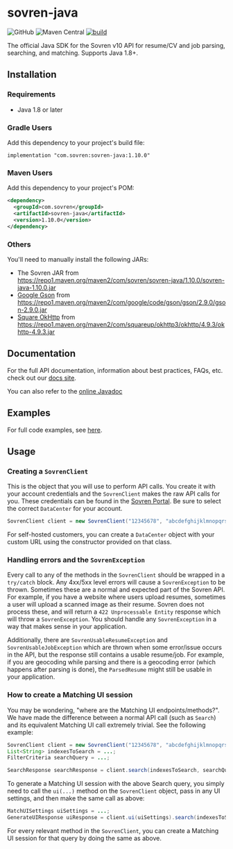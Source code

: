 # sovren-java
![GitHub](https://img.shields.io/github/license/sovren/sovren-java?color=0575aa)
![Maven Central](https://img.shields.io/maven-central/v/com.sovren/sovren-java?color=0575aa)
[![build](https://github.com/sovren/sovren-java/actions/workflows/build.yml/badge.svg)](https://github.com/sovren/sovren-java/actions/workflows/build.yml)

The official Java SDK for the Sovren v10 API for resume/CV and job parsing, searching, and matching. Supports Java 1.8+.

## Installation

### Requirements
- Java 1.8 or later

### Gradle Users
Add this dependency to your project's build file:
```
implementation "com.sovren:sovren-java:1.10.0"
```

### Maven Users
Add this dependency to your project's POM:
```xml
<dependency>
  <groupId>com.sovren</groupId>
  <artifactId>sovren-java</artifactId>
  <version>1.10.0</version>
</dependency>
```

### Others
You'll need to manually install the following JARs:
- The Sovren JAR from https://repo1.maven.org/maven2/com/sovren/sovren-java/1.10.0/sovren-java-1.10.0.jar
- [Google Gson][gson_url] from https://repo1.maven.org/maven2/com/google/code/gson/gson/2.9.0/gson-2.9.0.jar
- [Square OkHttp][okhttp_url] from https://repo1.maven.org/maven2/com/squareup/okhttp3/okhttp/4.9.3/okhttp-4.9.3.jar


## Documentation
For the full API documentation, information about best practices, FAQs, etc. check out our [docs site][api-docs].

You can also refer to the [online Javadoc][javadoc_url]

## Examples
For full code examples, see [here][examples].

## Usage

### Creating a `SovrenClient`
This is the object that you will use to perform API calls. You create it with your account credentials and the `SovrenClient` makes the raw API calls for you. These credentials can be found in the [Sovren Portal][portal]. Be sure to select the correct `DataCenter` for your account.
```java
SovrenClient client = new SovrenClient("12345678", "abcdefghijklmnopqrstuvwxyz", DataCenter.US);
```

For self-hosted customers, you can create a `DataCenter` object with your custom URL using the constructor provided on that class.

### Handling errors and the `SovrenException`
Every call to any of the methods in the `SovrenClient` should be wrapped in a `try/catch` block. Any 4xx/5xx level errors will cause a `SovrenException` to be thrown. Sometimes these are a normal and expected part of the Sovren API. For example, if you have a website where users upload resumes, sometimes a user will upload a scanned image as their resume. Sovren does not process these, and will return a `422 Unprocessable Entity` response which will throw a `SovrenException`. You should handle any `SovrenException` in a way that makes sense in your application.

Additionally, there are `SovrenUsableResumeException` and `SovrenUsableJobException` which are thrown when some error/issue occurs in the API, but the response still contains a usable resume/job. For example, if you are geocoding while parsing and there is a geocoding error (which happens after parsing is done), the `ParsedResume` might still be usable in your application.

### How to create a Matching UI session
You may be wondering, "where are the Matching UI endpoints/methods?". We have made the difference between a normal API call (such as `Search`) and its equivalent Matching UI call extremely trivial. See the following example: 

```java
SovrenClient client = new SovrenClient("12345678", "abcdefghijklmnopqrstuvwxyz", DataCenter.US);
List<String> indexesToSearch = ...;
FilterCriteria searchQuery = ...;

SearchResponse searchResponse = client.search(indexesToSearch, searchQuery, null, null);
```
To generate a Matching UI session with the above Search query, you simply need to call the `ui(...)` method on the `SovrenClient` object, pass in any UI settings, and then make the same call as above:
```java
MatchUISettings uiSettings = ...;
GenerateUIResponse uiResponse = client.ui(uiSettings).search(indexesToSearch, searchQuery, null, null);
```
For every relevant method in the `SovrenClient`, you can create a Matching UI session for that query by doing the same as above.

[javadoc_url]: https://sovren.github.io/sovren-java/
[gson_url]: https://github.com/google/gson
[okhttp_url]: https://github.com/square/okhttp
[examples]: https://github.com/sovren/sovren-java/tree/master/examples
[portal]: https://portal.sovren.com
[api-docs]: https://sovren.com/technical-specs/latest/rest-api/overview/